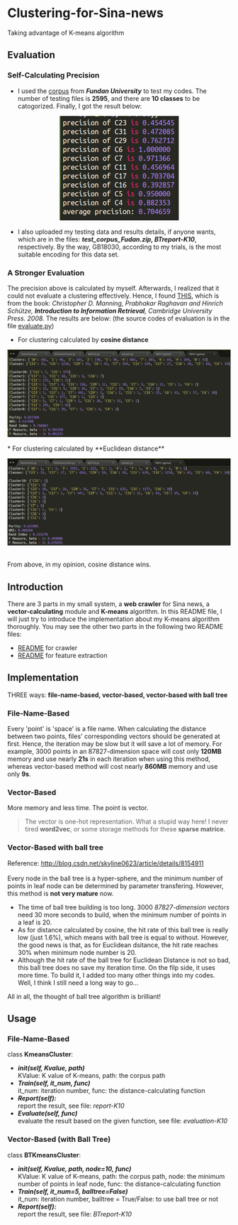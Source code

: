 # Clustering-for-Sina-news
Taking advantage of K-means algorithm

## Evaluation
### Self-Calculating Precision
* I used the [corpus](http://www.nlpir.org/?action-viewnews-itemid-103) from _**Fundan University**_ to test my codes. The number of testing files is **2595**, and there are **10 classes** to be catogorized. Finally, I got the result below:<br>

<p align="center"><img src="https://github.com/MeteorYee/Clustering-for-Sina-news/blob/master/images/K-means-precision.png" /></p>

* I also uploaded my testing data and results details, if anyone wants, which are in the files: _**test_corpus_Fudan.zip, BTreport-K10**_, respectively. By the way, GB18030, according to my trials, is the most suitable encoding for this data set.

### A Stronger Evaluation
The precision above is calculated by myself. Afterwards, I realized that it could not evaluate a clustering effectively. Hence, I found [THIS](http://nlp.stanford.edu/IR-book/html/htmledition/evaluation-of-clustering-1.html), which is from the book: _Christopher D. Manning, Prabhakar Raghavan and Hinrich Schütze, **Introduction to Information Retrieval**, Cambridge University Press. 2008._ The results are below: (the source codes of evaluation is in the file [evaluate.py](https://github.com/MeteorYee/Clustering-for-Sina-news/blob/master/evaluate.py))
* For clustering calculated by **cosine distance**<br>
<p align="center"><img src="https://github.com/MeteorYee/Clustering-for-Sina-news/blob/master/images/Cos-BTK-10.png" /></p>
* For clustering calculated by **Euclidean distance**<br>
<p align="center"><img src="https://github.com/MeteorYee/Clustering-for-Sina-news/blob/master/images/Euc-BTK-10.png" /></p><br>
From above, in my opinion, cosine distance wins.

## Introduction
There are 3 parts in my small system, a **web crawler** for Sina news, a **vector-calculating** module and **K-means** algorithm. In this README file, I will just try to introduce the implementation about my K-means algorithm thoroughly. You may see the other two parts in the following two README files:<br>
* [README](https://github.com/MeteorYee/Clustering-for-Sina-news/tree/master/mycrawler) for crawler
* [README](https://github.com/MeteorYee/Clustering-for-Sina-news/tree/master/feature_extraction) for feature extraction

## Implementation
THREE ways: **file-name-based, vector-based, vector-based with ball tree**
### File-Name-Based
Every 'point' is 'space' is a file name. When calculating the distance between two points, files' corresponding vectors should be generated at first. Hence, the iteration may be slow but it will save a lot of memory. For example, 3000 points in an 87827-dimension space will cost only **120MB** memory and use nearly **21s** in each iteration when using this method, whereas vector-based method will cost nearly **860MB** memory and use only **9s**.
### Vector-Based
More memory and less time. The point is vector.
> The vector is one-hot representation. What a stupid way here! I never tired **word2vec**, or some storage methods for these **sparse matrice**. 
### Vector-Based with ball tree
Reference: http://blog.csdn.net/skyline0623/article/details/8154911<br><br>
Every node in the ball tree is a hyper-sphere, and the minimum number of points in leaf node can be determined by parameter transfering. However, this method is **not very mature** now.
* The time of ball tree building is too long. 3000 _87827-dimension vectors_ need 30 more seconds to build, when the minimum number of points in a leaf is 20.
* As for distance calculated by cosine, the hit rate of this ball tree is really low (just 1.6%), which means with ball tree is equal to without. However, the good news is that, as for Euclidean dsitance, the hit rate reaches 30% when minimum node number is 20.
* Although the hit rate of the ball tree for Euclidean Distance is not so bad, this ball tree does no save my iteration time. On the filp side, it uses more time. To build it, I added too many other things into my codes. Well, I think I still need a long way to go...

All in all, the thought of ball tree algorithm is brilliant!

## Usage
### File-Name-Based
class **KmeansCluster**:<br>
* _**init(self, Kvalue, path)**_<br>
KValue: K value of K-means, path: the corpus path
* _**Train(self, it_num, func)**_<br>
it_num: iteration number, func: the distance-calculating function
* _**Report(self):**_<br>
report the result, see file: _report-K10_
* _**Evaluate(self, func)**_<br>
evaluate the result based on the given function, see file: _evaluation-K10_

### Vector-Based (with Ball Tree)
class **BTKmeansCluster**:<br>
* _**init(self, Kvalue, path, node=10, func)**_<br>
KValue: K value of K-means, path: the corpus path, node: the minimum number of points in leaf node, func: the distance-calculating function
* _**Train(self, it_num=5, balltree=False)**_<br>
it_num: iteration number, balltree = True/False: to use ball tree or not
* _**Report(self):**_<br>
report the result, see file: _BTreport-K10_
